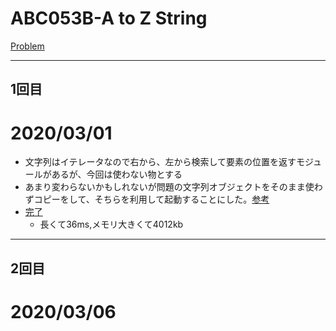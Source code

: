 # ABC053B-A to Z String

[Problem](https://atcoder.jp/contests/abc053/tasks/abc053_b)

---
## 1回目
# 2020/03/01
* 文字列はイテレータなので右から、左から検索して要素の位置を返すモジュールがあるが、今回は使わない物とする
* あまり変わらないかもしれないが問題の文字列オブジェクトをそのまま使わずコピーをして、そちらを利用して起動することにした。[参考](https://docs.python.org/ja/3/library/copy.html)
* [完了](https://atcoder.jp/contests/abc053/submissions/10423791)
    * 長くて36ms,メモリ大きくて4012kb
---
## 2回目
# 2020/03/06